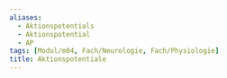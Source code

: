 ```yaml
---
aliases:
  - Aktionspotentials
  - Aktionspotential
  - AP
tags: [Modul/m04, Fach/Neurologie, Fach/Physiologie]
title: Aktionspotentiale
---
```

